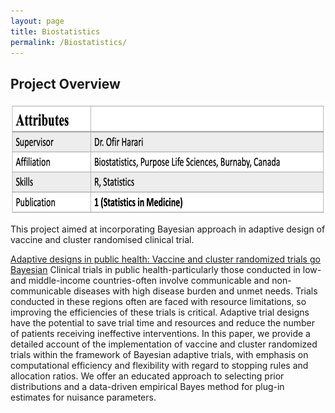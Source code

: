 ```yaml
---
layout: page
title: Biostatistics
permalink: /Biostatistics/
---
```


## Project Overview
<img src="/images/Stats1.png" height="180" align="center"/>

This project aimed at incorporating Bayesian approach in adaptive design of vaccine and cluster randomised clinical trial.

[Adaptive designs in public health: Vaccine and cluster randomized trials go Bayesian](https://onlinelibrary.wiley.com/doi/10.1002/sim.10104)
Clinical trials in public health-particularly those conducted in low- and middle-income countries-often involve communicable 
and non-communicable diseases with high disease burden and unmet needs. Trials conducted in these regions often are faced with
resource limitations, so improving the efficiencies of these trials is critical. Adaptive trial designs have the potential to 
save trial time and resources and reduce the number of patients receiving ineffective interventions. In this paper, we provide 
a detailed account of the implementation of vaccine and cluster randomized trials within the framework of Bayesian adaptive trials, 
with emphasis on computational efficiency and flexibility with regard to stopping rules and allocation ratios. We offer an educated 
approach to selecting prior distributions and a data-driven empirical Bayes method for plug-in estimates for nuisance parameters.

